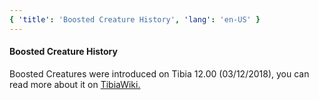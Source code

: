 ```yaml
---
{ 'title': 'Boosted Creature History', 'lang': 'en-US' }
---
```


#### Boosted Creature History

Boosted Creatures were introduced on Tibia 12.00 (03/12/2018), you can read more about it on [TibiaWiki.](https://tibia.fandom.com/wiki/Boosted_Creature)

<CreatureTable />
